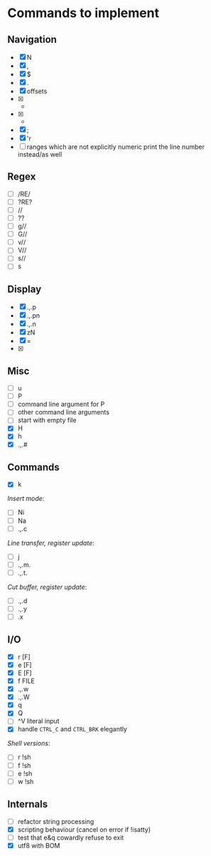 Commands to implement
=====================

Navigation
----------

+ [x] N
+ [x] ,
+ [x] $
+ [x] .
+ [x] offsets
+ [x] +
+ [x] -
+ [x] ;
+ [x] 'r
+ [ ] ranges which are not explicitly numeric print the line number instead/as well

Regex
-----

+ [ ] /RE/
+ [ ] ?RE?
+ [ ] //
+ [ ] ??
+ [ ] g//
+ [ ] G//
+ [ ] v//
+ [ ] V//
+ [ ] s//
+ [ ] s

Display
-------

+ [x] .,.p
+ [x] .,.pn
+ [x] .,.n
+ [x] zN
+ [x] =
+ [x] <CR>

Misc
----

+ [ ] u
+ [ ] P
+ [ ] command line argument for P
+ [ ] other command line arguments
+ [ ] start with empty file
+ [x] H
+ [x] h
+ [x] .,.#

Commands
--------

+ [x] k

*Insert mode*:

+ [ ] Ni
+ [ ] Na
+ [ ] .,.c

*Line transfer, register update*:

+ [ ] j
+ [ ] .,.m.
+ [ ] .,.t.

*Cut buffer, register update*:

+ [ ] .,.d
+ [ ] .,.y
+ [ ] .x

I/O
---

+ [x] r [F]
+ [x] e [F]
+ [x] E [F]
+ [x] f FILE
+ [x] .,.w
+ [x] .,.W
+ [x] q
+ [x] Q
+ [ ] ^V literal input
+ [x] handle `CTRL_C` and `CTRL_BRK` elegantly

*Shell versions*:

+ [ ] r !sh
+ [ ] f !sh
+ [ ] e !sh
+ [ ] w !sh

Internals
---------

+ [ ] refactor string processing
+ [x] scripting behaviour (cancel on error if !isatty)
+ [ ] test that e&q cowardly refuse to exit
+ [x] utf8 with BOM
